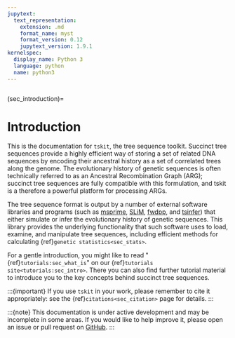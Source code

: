 ```yaml
---
jupytext:
  text_representation:
    extension: .md
    format_name: myst
    format_version: 0.12
    jupytext_version: 1.9.1
kernelspec:
  display_name: Python 3
  language: python
  name: python3
---
```


```{currentmodule} tskit
```

(sec_introduction)=

# Introduction

This is the documentation for `tskit`, the tree sequence toolkit. Succinct tree sequences
provide a highly efficient way of storing a set of related DNA sequences by encoding
their ancestral history as a set of correlated trees along the genome.  The evolutionary
history of genetic sequences is often technically referred to as an Ancestral
Recombination Graph (ARG); succinct tree sequences are fully compatible with this
formulation, and tskit is a therefore a powerful platform for processing ARGs.

The tree sequence format is output by a number of external software libraries
and programs (such as [msprime](https://tskit.dev/msprime/docs), 
[SLiM](https://github.com/MesserLab/SLiM), 
[fwdpp](https://fwdpp.readthedocs.io/en/), and 
[tsinfer](https://tskit.dev/tsinfer/docs/)) that either simulate or
infer the evolutionary history of genetic sequences. This library provides the
underlying functionality that such software uses to load, examine, and
manipulate tree sequences, including efficient methods for calculating
{ref}`genetic statistics<sec_stats>`.

For a gentle introduction, you might like to read "{ref}`tutorials:sec_what_is`"
on our {ref}`tutorials site<tutorials:sec_intro>`. There you can also find further
tutorial material to introduce you to the key concepts behind succinct tree sequences.

:::{important}
If you use `tskit` in your work, please remember to cite it appropriately: see the {ref}`citations<sec_citation>` page for details.
:::

:::{note}
This documentation is under active development and may be incomplete
in some areas. If you would like to help improve it, please open an issue or
pull request on [GitHub](https://github.com/tskit-dev/tskit).
:::
